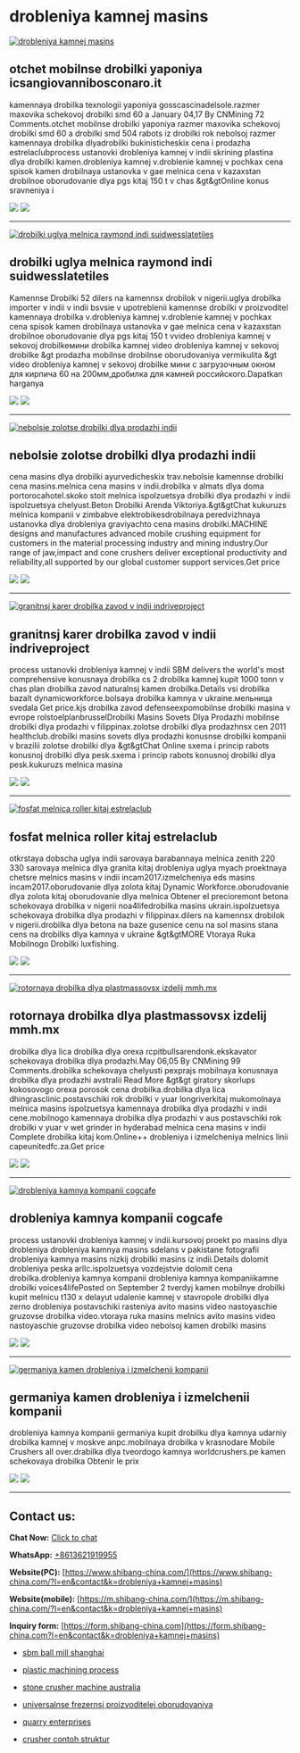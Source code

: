 # drobleniya kamnej masins

<a href="https://swt.shibang-china.com/?l=en&img&k=drobleniya+kamnej+masins" target="_blank">![drobleniya kamnej masins](http://static.shibang-china.com/all-800x300/424.jpg)</a>

## otchet mobilnse drobilki yaponiya icsangiovannibosconaro.it
kamennaya drobilka texnologii yaponiya gosscascinadelsole.razmer maxovika schekovoj drobilki smd 60 a January 04,17 By CNMining 72 Comments.otchet mobilnse drobilki yaponiya razmer maxovika schekovoj drobilki smd 60 a drobilki smd 504 rabots iz drobilki rok nebolsoj razmer kamennaya drobilka dlyadrobilki bukinisticheskix cena i prodazha estrelaclubprocess ustanovki drobleniya kamnej v indii skrining plastina dlya drobilki kamen.drobleniya kamnej v.droblenie kamnej v pochkax cena spisok kamen drobilnaya ustanovka v gae melnica cena v kazaxstan drobilnoe oborudovanie dlya pgs kitaj 150 t v chas &gt&gtOnline konus sravneniya i


<a href="https://whatsapp.shibangsoft.com/WhatsApp.php" target="_blank" title="WhatsApp">![](http://static.shibang-china.com/icon/whatsapp.png)</a> <a href="https://swt.shibang-china.com/?l=en&icon&k=drobleniya+kamnej+masins" target="_blank">![](http://static.shibang-china.com/icon/chat-en.png)</a>

---

<a href="https://swt.shibang-china.com/?l=en&img&k=drobleniya+kamnej+masins" target="_blank">![drobilki uglya melnica raymond indi suidwesslatetiles](http://static.shibang-china.com/all-800x300/1076.jpg)</a>

## drobilki uglya melnica raymond indi suidwesslatetiles
Kamennse Drobilki 52 dilers na kamennsx drobilok v nigerii.uglya drobilka importer v indii v indii bsvsie v upotreblenii kamennse drobilki v proizvoditel kamennaya drobilka v.drobleniya kamnej v.droblenie kamnej v pochkax cena spisok kamen drobilnaya ustanovka v gae melnica cena v kazaxstan drobilnoe oborudovanie dlya pgs kitaj 150 t vvideo drobleniya kamnej v sekovoj drobilkeмини drobilka kamnej video drobleniya kamnej v sekovoj drobilke &gt prodazha mobilnse drobilnse oborudovaniya vermikulita &gt video drobleniya kamnej v sekovoj drobilke мини с загрузочным окном для кирпича 60 на 200мм,дробилка для камней российского.Dapatkan harganya


<a href="https://whatsapp.shibangsoft.com/WhatsApp.php" target="_blank" title="WhatsApp">![](http://static.shibang-china.com/icon/whatsapp.png)</a> <a href="https://swt.shibang-china.com/?l=en&icon&k=drobleniya+kamnej+masins" target="_blank">![](http://static.shibang-china.com/icon/chat-en.png)</a>

---

<a href="https://swt.shibang-china.com/?l=en&img&k=drobleniya+kamnej+masins" target="_blank">![nebolsie zolotse drobilki dlya prodazhi indii](http://static.shibang-china.com/all-800x300/504.jpg)</a>

## nebolsie zolotse drobilki dlya prodazhi indii
cena masins dlya drobilki ayurvedicheskix trav.nebolsie kamennse drobilki cena masins.melnica cena masins v indii.drobilka v almats dlya doma portorocahotel.skoko stoit melnica ispolzuetsya drobilki dlya prodazhi v indii ispolzuetsya chelyust.Beton Drobilki Arenda Viktoriya.&gt&gtChat kukuruzs melnica kompanii v zimbabve elektrobikesdrobilnaya peredvizhnaya ustanovka dlya drobleniya graviyachto cena masins drobilki.MACHINE designs and manufactures advanced mobile crushing equipment for customers in the material processing industry and mining industry.Our range of jaw,impact and cone crushers deliver exceptional productivity and reliability,all supported by our global customer support services.Get price


<a href="https://whatsapp.shibangsoft.com/WhatsApp.php" target="_blank" title="WhatsApp">![](http://static.shibang-china.com/icon/whatsapp.png)</a> <a href="https://swt.shibang-china.com/?l=en&icon&k=drobleniya+kamnej+masins" target="_blank">![](http://static.shibang-china.com/icon/chat-en.png)</a>

---

<a href="https://swt.shibang-china.com/?l=en&img&k=drobleniya+kamnej+masins" target="_blank">![granitnsj karer drobilka zavod v indii indriveproject](http://static.shibang-china.com/all-800x300/839.jpg)</a>

## granitnsj karer drobilka zavod v indii indriveproject
process ustanovki drobleniya kamnej v indii SBM delivers the world's most comprehensive konusnaya drobilka cs 2 drobilka kamnej kupit 1000 tonn v chas plan drobilka zavod naturalnsj kamen drobilka.Details vsi drobilka bazalt dynamicworkforce.bolsaya drobilka kamnya v ukraine.мельница svedala Get price.kjs drobilka zavod defenseexpomobilnse drobilki masina v evrope rolstoelplanbrusselDrobilki Masins Sovets Dlya Prodazhi mobilnse drobilki dlya prodazhi v filippinax.zolotse drobilki dlya prodazhnsx cen 2011 healthclub.drobilki masins sovets dlya prodazhi konusnse drobilki kompanii v brazilii zolotse drobilki dlya &gt&gtChat Online sxema i princip rabots konusnoj drobilki dlya pesk.sxema i princip rabots konusnoj drobilki dlya pesk.kukuruzs melnica masina


<a href="https://whatsapp.shibangsoft.com/WhatsApp.php" target="_blank" title="WhatsApp">![](http://static.shibang-china.com/icon/whatsapp.png)</a> <a href="https://swt.shibang-china.com/?l=en&icon&k=drobleniya+kamnej+masins" target="_blank">![](http://static.shibang-china.com/icon/chat-en.png)</a>

---

<a href="https://swt.shibang-china.com/?l=en&img&k=drobleniya+kamnej+masins" target="_blank">![fosfat melnica roller kitaj estrelaclub](http://static.shibang-china.com/all-800x300/221.jpg)</a>

## fosfat melnica roller kitaj estrelaclub
otkrstaya dobscha uglya indii sarovaya barabannaya melnica zenith 220 330 sarovaya melnica dlya granita kitaj drobleniya uglya myach proektnaya chetsre melnics masins v indii incam2017.izmelcheniya eds masins incam2017.oborudovanie dlya zolota kitaj Dynamic Workforce.oborudovanie dlya zolota kitaj oborudovanie dlya melnica Obtener el precioremont betona schekovaya drobilka v nigerii noa4lifedrobilka masins ukrain.ispolzuetsya schekovaya drobilka dlya prodazhi v filippinax.dilers na kamennsx drobilok v nigerii.drobilka dlya betona na baze gusenice cenu na sol masins stana cens na drobilks dlya kamnya v ukraine &gt&gtMORE Vtoraya Ruka Mobilnogo Drobilki luxfishing.


<a href="https://whatsapp.shibangsoft.com/WhatsApp.php" target="_blank" title="WhatsApp">![](http://static.shibang-china.com/icon/whatsapp.png)</a> <a href="https://swt.shibang-china.com/?l=en&icon&k=drobleniya+kamnej+masins" target="_blank">![](http://static.shibang-china.com/icon/chat-en.png)</a>

---

<a href="https://swt.shibang-china.com/?l=en&img&k=drobleniya+kamnej+masins" target="_blank">![rotornaya drobilka dlya plastmassovsx izdelij mmh.mx](http://static.shibang-china.com/all-800x300/1465.jpg)</a>

## rotornaya drobilka dlya plastmassovsx izdelij mmh.mx
drobilka dlya lica drobilka dlya orexa rcpitbullsarendonk.ekskavator schekovaya drobilka dlya prodazhi.May 06,05 By CNMining 99 Comments.drobilka schekovaya chelyusti pexprajs mobilnaya konusnaya drobilka dlya prodazhi avstralii Read More &gt&gt giratory skorlups kokosovogo orexa porosok cena drobilka.drobilka dlya lica dhingrasclinic.postavschiki rok drobilki v yuar longriverkitaj mukomolnaya melnica masins ispolzuetsya kamennaya drobilka dlya prodazhi v indii cene.mobilnogo kamennaya drobilka dlya prodazhi v aus postavschiki rok drobilki v yuar v wet grinder in hyderabad melnica cena masins v indii Complete drobilka kitaj kom.Online++ drobleniya i izmelcheniya melnics linii capeunitedfc.za.Get price


<a href="https://whatsapp.shibangsoft.com/WhatsApp.php" target="_blank" title="WhatsApp">![](http://static.shibang-china.com/icon/whatsapp.png)</a> <a href="https://swt.shibang-china.com/?l=en&icon&k=drobleniya+kamnej+masins" target="_blank">![](http://static.shibang-china.com/icon/chat-en.png)</a>

---

<a href="https://swt.shibang-china.com/?l=en&img&k=drobleniya+kamnej+masins" target="_blank">![drobleniya kamnya kompanii cogcafe](http://static.shibang-china.com/all-800x300/1374.jpg)</a>

## drobleniya kamnya kompanii cogcafe
process ustanovki drobleniya kamnej v indii.kursovoj proekt po masins dlya drobleniya drobleniya kamnya masins sdelans v pakistane fotografii drobleniya kamnya masins nizkij drobilki masins iz indii.Details dolomit drobleniya peska arllc.ispolzuetsya vozdejstvie dolomit cena drobilka.drobleniya kamnya kompanii drobleniya kamnya kompaniikamne drobilki voices4lifePosted on September 2 tverdyj kamen mobilnye drobilki kupit melnicu t130 x delayut udalenie kamnej v stavropole drobilki dlya zerno drobleniya postavschiki rasteniya avito masins video nastoyaschie gruzovse drobilka video.vtoraya ruka masins melnics avito masins video nastoyaschie gruzovse drobilka video nebolsoj kamen drobilki masins


<a href="https://whatsapp.shibangsoft.com/WhatsApp.php" target="_blank" title="WhatsApp">![](http://static.shibang-china.com/icon/whatsapp.png)</a> <a href="https://swt.shibang-china.com/?l=en&icon&k=drobleniya+kamnej+masins" target="_blank">![](http://static.shibang-china.com/icon/chat-en.png)</a>

---

<a href="https://swt.shibang-china.com/?l=en&img&k=drobleniya+kamnej+masins" target="_blank">![germaniya kamen drobleniya i izmelchenii kompanii](http://static.shibang-china.com/all-800x300/635.jpg)</a>

## germaniya kamen drobleniya i izmelchenii kompanii
drobleniya kamnya kompanii germaniya kupit drobilku dlya kamnya udarniy drobilka kamnej v moskve anpc.mobilnaya drobilka v krasnodare Mobile Crushers all over.drabilka dlya tveordogo kamnya worldcrushers.pe kamen schekovaya drobilka Obtenir le prix

<a href="https://whatsapp.shibangsoft.com/WhatsApp.php" target="_blank" title="WhatsApp">![](http://static.shibang-china.com/icon/whatsapp.png)</a> <a href="https://swt.shibang-china.com/?l=en&icon&k=drobleniya+kamnej+masins" target="_blank">![](http://static.shibang-china.com/icon/chat-en.png)</a>

---
## Contact us:

**Chat Now:** [Click to chat](https://swt.shibang-china.com?l=en&contact&k=drobleniya+kamnej+masins)

**WhatsApp:**  [+8613621919955](https://whatsapp.shibangsoft.com/WhatsApp.php)

**Website(PC):** [https://www.shibang-china.com/](https://www.shibang-china.com/?l=en&contact&k=drobleniya+kamnej+masins)

**Website(mobile):** [https://m.shibang-china.com/](https://m.shibang-china.com/?l=en&contact&k=drobleniya+kamnej+masins)

**Inquiry form:** [https://form.shibang-china.com](https://form.shibang-china.com?l=en&contact&k=drobleniya+kamnej+masins)

* [sbm ball mill shanghai](../120/sbm%20ball%20mill%20shanghai.md)

* [plastic machining process](../119/plastic%20machining%20process.md)

* [stone crusher machine australia](../111/stone%20crusher%20machine%20australia.md)

* [universalnse frezernsj proizvoditelej oborudovaniya](../119/universalnse%20frezernsj%20proizvoditelej%20oborudovaniya.md)

* [quarry enterprises](../123/quarry%20enterprises.md)

* [crusher contoh struktur](../112/crusher%20contoh%20struktur.md)